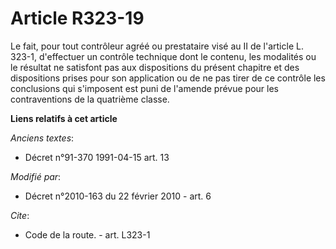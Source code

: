 # Article R323-19

Le fait, pour tout contrôleur agréé ou prestataire visé au II de l'article L. 323-1, d'effectuer un contrôle technique dont
le contenu, les modalités ou le résultat ne satisfont pas aux dispositions du présent chapitre et des dispositions prises
pour son application ou de ne pas tirer de ce contrôle les conclusions qui s'imposent est puni de l'amende prévue pour les
contraventions de la quatrième classe.

**Liens relatifs à cet article**

_Anciens textes_:

  - Décret n°91-370 1991-04-15 art. 13

_Modifié par_:

  - Décret n°2010-163 du 22 février 2010 - art. 6

_Cite_:

  - Code de la route. - art. L323-1

